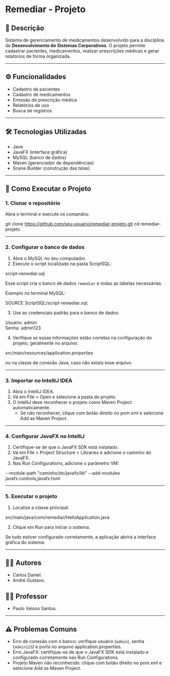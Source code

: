 # Remediar - Projeto

## 📖 Descrição
Sistema de gerenciamento de medicamentos desenvolvido para a disciplina de **Desenvolvimento de Sistemas Corporativos**.
O projeto permite cadastrar pacientes, medicamentos, realizar prescrições médicas e gerar relatórios de forma organizada.

---

## ⚙️ Funcionalidades
- Cadastro de pacientes
- Cadastro de medicamentos
- Emissão de prescrição médica
- Relatórios de uso
- Busca de registros

---

## 🛠 Tecnologias Utilizadas
- Java
- JavaFX (interface gráfica)
- MySQL (banco de dados)
- Maven (gerenciador de dependências)
- Scene Builder (construção das telas)

---

## 🚀 Como Executar o Projeto

### 1. Clonar o repositório
Abra o terminal e execute os comandos:

git clone https://github.com/seu-usuario/remediar-projeto.git
cd remediar-projeto

---

### 2. Configurar o banco de dados
1. Abra o MySQL no seu computador.
2. Execute o script localizado na pasta ScriptSQL:

script-remediar.sql

Esse script cria o banco de dados `remediar` e todas as tabelas necessárias.

Exemplo no terminal MySQL:

SOURCE ScriptSQL/script-remediar.sql;

3. Use as credenciais padrão para o banco de dados:

Usuário: admin  
Senha: admin123

4. Verifique se essas informações estão corretas na configuração do projeto, geralmente no arquivo:

src/main/resources/application.properties

ou na classe de conexão Java, caso não exista esse arquivo.

---

### 3. Importar no IntelliJ IDEA
1. Abra o IntelliJ IDEA.
2. Vá em File > Open e selecione a pasta do projeto.
3. O IntelliJ deve reconhecer o projeto como Maven Project automaticamente.
   - Se não reconhecer, clique com botão direito no pom.xml e selecione Add as Maven Project.

---

### 4. Configurar JavaFX no IntelliJ
1. Certifique-se de que o JavaFX SDK está instalado.
2. Vá em File > Project Structure > Libraries e adicione o caminho do JavaFX.
3. Nas Run Configurations, adicione o parâmetro VM:

--module-path "caminho/do/javafx/lib" --add-modules javafx.controls,javafx.fxml

---

### 5. Executar o projeto
1. Localize a classe principal:

src/main/java/com/remediar/HelloApplication.java

2. Clique em Run para iniciar o sistema.

Se tudo estiver configurado corretamente, a aplicação abrirá a interface gráfica do sistema.

---


## 👨‍💻 Autores
- Carlos Daniel.
- André Gustavo.

## 👨‍🏫 Professor
- Paulo Veloso Santos.

---

## ⚠️ Problemas Comuns
- Erro de conexão com o banco: verifique usuário (`admin`), senha (`admin123`) e porta no arquivo application.properties.
- Erro JavaFX: certifique-se de que o JavaFX SDK está instalado e configurado corretamente nas Run Configurations.
- Projeto Maven não reconhecido: clique com botão direito no pom.xml e selecione Add as Maven Project.
 